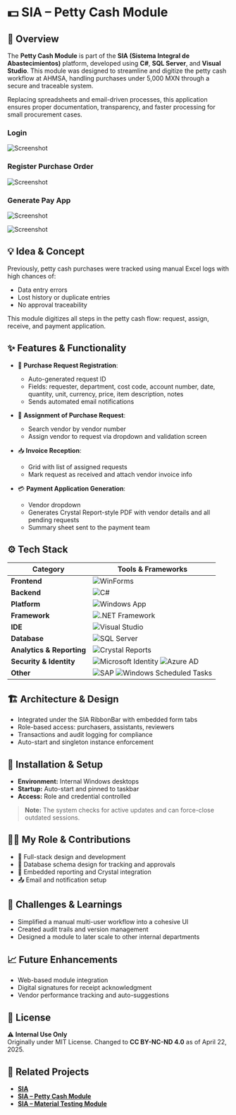 # 💵 SIA – Petty Cash Module

## 🧭 Overview
The **Petty Cash Module** is part of the **SIA (Sistema Integral de Abastecimientos)** platform, developed using **C#**, **SQL Server**, and **Visual Studio**. This module was designed to streamline and digitize the petty cash workflow at AHMSA, handling purchases under 5,000 MXN through a secure and traceable system.

Replacing spreadsheets and email-driven processes, this application ensures proper documentation, transparency, and faster processing for small procurement cases.

### Login
![Screenshot](./assets/1.png)

### Register Purchase Order
![Screenshot](./assets/3.png)

### Generate Pay App
![Screenshot](./assets/6.png)

![Screenshot](./assets/7.png)

## 💡 Idea & Concept
Previously, petty cash purchases were tracked using manual Excel logs with high chances of:
- Data entry errors
- Lost history or duplicate entries
- No approval traceability

This module digitizes all steps in the petty cash flow: request, assign, receive, and payment application.

## ✨ Features & Functionality
- 📝 **Purchase Request Registration**:
  - Auto-generated request ID
  - Fields: requester, department, cost code, account number, date, quantity, unit, currency, price, item description, notes
  - Sends automated email notifications

- 🔄 **Assignment of Purchase Request**:
  - Search vendor by vendor number
  - Assign vendor to request via dropdown and validation screen

- 📥 **Invoice Reception**:
  - Grid with list of assigned requests
  - Mark request as received and attach vendor invoice info

- 💳 **Payment Application Generation**:
  - Vendor dropdown
  - Generates Crystal Report-style PDF with vendor details and all pending requests
  - Summary sheet sent to the payment team

## ⚙️ Tech Stack
| Category                | Tools & Frameworks |
|-------------------------|--------------------|
| **Frontend**            | ![WinForms](https://img.shields.io/badge/WinForms-512BD4?logo=.net&logoColor=white&style=for-the-badge) |
| **Backend**             | ![C#](https://img.shields.io/badge/C%23-239120?logo=c-sharp&logoColor=white&style=for-the-badge) |
| **Platform**            | ![Windows App](https://img.shields.io/badge/Windows%20App-0078D4?logo=windows&logoColor=white&style=for-the-badge) |
| **Framework**           | ![.NET Framework](https://img.shields.io/badge/.NET%20Framework-512BD4?logo=.net&logoColor=white&style=for-the-badge) |
| **IDE**                 | ![Visual Studio](https://img.shields.io/badge/Visual%20Studio-5C2D91?logo=visualstudio&logoColor=white&style=for-the-badge) |
| **Database**            | ![SQL Server](https://img.shields.io/badge/SQL%20Server-CC2927?logo=microsoft-sql-server&logoColor=white&style=for-the-badge) |
| **Analytics & Reporting** | ![Crystal Reports](https://img.shields.io/badge/Crystal%20Reports-000000?style=for-the-badge) |
| **Security & Identity** | ![Microsoft Identity](https://img.shields.io/badge/Microsoft%20Identity-00A4EF?logo=microsoft&logoColor=white&style=for-the-badge) ![Azure AD](https://img.shields.io/badge/Azure%20AD-0078D4?logo=azure-active-directory&logoColor=white&style=for-the-badge) |
| **Other**               | ![SAP](https://img.shields.io/badge/SAP-000000?logo=sap&logoColor=white&style=for-the-badge) ![Windows Scheduled Tasks](https://img.shields.io/badge/Windows%20Scheduled%20Tasks-0078D4?logo=windows&logoColor=white&style=for-the-badge) |

## 🏗 Architecture & Design
- Integrated under the SIA RibbonBar with embedded form tabs
- Role-based access: purchasers, assistants, reviewers
- Transactions and audit logging for compliance
- Auto-start and singleton instance enforcement

## 🚀 Installation & Setup
- **Environment:** Internal Windows desktops
- **Startup:** Auto-start and pinned to taskbar
- **Access:** Role and credential controlled

> **Note:** The system checks for active updates and can force-close outdated sessions.

## 🧑‍💻 My Role & Contributions
- 💼 Full-stack design and development
- 📐 Database schema design for tracking and approvals
- 🔧 Embedded reporting and Crystal integration
- 📤 Email and notification setup

## 🧗 Challenges & Learnings
- Simplified a manual multi-user workflow into a cohesive UI
- Created audit trails and version management
- Designed a module to later scale to other internal departments

## 📈 Future Enhancements
- Web-based module integration
- Digital signatures for receipt acknowledgment
- Vendor performance tracking and auto-suggestions

## 🪪 License
⚠️ **Internal Use Only**  
Originally under MIT License. Changed to **CC BY-NC-ND 4.0** as of April 22, 2025.

## 🔗 Related Projects
- **[SIA](https://github.com/HermiloOrtega/SIA)**
- **[SIA – Petty Cash Module](https://github.com/HermiloOrtega/SIA-Petty-Cash)**
- **[SIA – Material Testing Module](https://github.com/HermiloOrtega/SIA-Material-Testing)**
